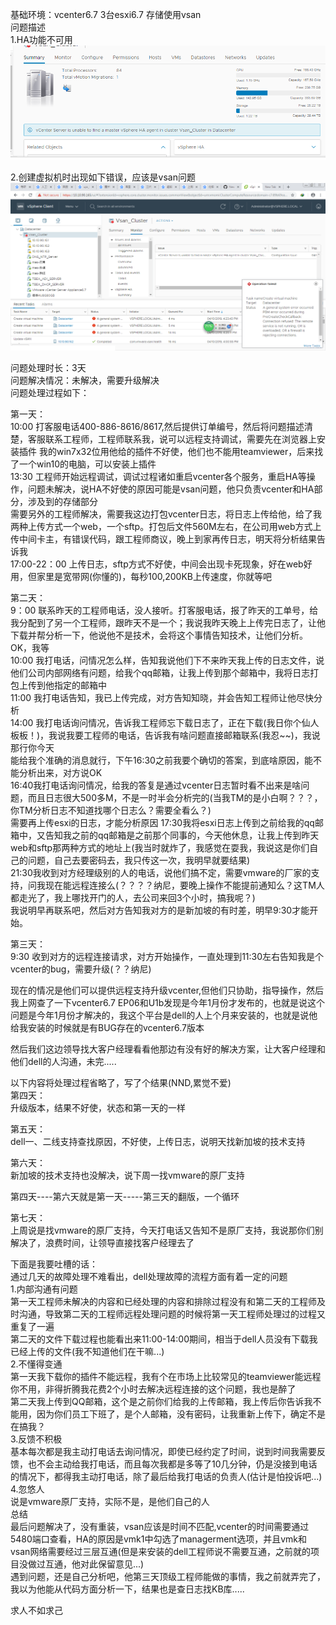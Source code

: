 基础环境：vcenter6.7 3台esxi6.7 存储使用vsan    
问题描述      
1.HA功能不可用  
![](../img/vcenter_dell_service/error0.png)

2.创建虚拟机时出现如下错误，应该是vsan问题    
![](../img/vcenter_dell_service/error1.png)

问题处理时长：3天      
问题解决情况：未解决，需要升级解决      
问题处理过程如下：

第一天：      
10:00  打客服电话400-886-8616/8617,然后提供订单编号，然后将问题描述清楚，客服联系工程师，工程师联系我，说可以远程支持调试，需要先在浏览器上安装插件  我的win7x32位用他给的插件不好使，他们也不能用teamviewer，后来找了一个win10的电脑，可以安装上插件      
13:30  工程师开始远程调试，调试过程诸如重启vcenter各个服务，重启HA等操作，问题未解决，说HA不好使的原因可能是vsan问题，他只负责vcenter和HA部分，涉及到的存储部分      
需要另外的工程师解决，需要我这边打包vcenter日志，将日志上传给他，给了我两种上传方式一个web，一个sftp。打包后文件560M左右，在公司用web方式上传中间卡主，有错误代码，跟工程师商议，晚上到家再传日志，明天将分析结果告诉我    
17:00-22：00  上传日志，sftp方式不好使，中间会出现卡死现象，好在web好用，但家里是宽带网(你懂的)，每秒100,200KB上传速度，你就等吧      

第二天：  
9：00  联系昨天的工程师电话，没人接听。打客服电话，报了昨天的工单号，给我分配到了另一个工程师，跟昨天不是一个；我说我昨天晚上上传完日志了，让他下载并帮分析一下，他说他不是技术，会将这个事情告知技术，让他们分析。OK，我等    
10:00  我打电话，问情况怎么样，告知我说他们下不来昨天我上传的日志文件，说他们公司内部网络有问题，给我个qq邮箱，让我上传到那个邮箱中，我将日志打包上传到他指定的邮箱中      
11:00  我打电话告知，我已上传完成，对方告知知晓，并会告知工程师让他尽快分析    
14:00  我打电话询问情况，告诉我工程师忘下载日志了，正在下载(我日你个仙人板板！)，我说我要工程师的电话，告诉我有啥问题直接邮箱联系(我忍~~)，我说那行你今天  
能给我个准确的消息就行，下午16:30之前我要个确切的答案，到底啥原因，能不能分析出来，对方说OK  
16:40我打电话询问情况，给我的答复是通过vcenter日志暂时看不出来是啥问题，而且日志很大500多M，不是一时半会分析完的(当我TM的是小白啊？？？，你TM分析日志不知道找哪个日志么？需要全看么？)  
需要再上传esxi的日志，才能分析原因
17:30我将esxi日志上传到之前给我的qq邮箱中，又告知我之前的qq邮箱是之前那个同事的，今天他休息，让我上传到昨天web和sftp那两种方式的地址上(我当时就炸了，我感觉在耍我，我说这是你们自己的问题，自己去要密码去，我只传这一次，我明早就要结果)  
21:30我收到对方经理级别的人的电话，说他们搞不定，需要vmware的厂家的支持，问我现在能远程连接么(？？？？纳尼，要晚上操作不能提前通知么？这TM人都走光了，我上哪找开门的人，去公司来回3个小时，搞我呢？)  
我说明早再联系吧，然后对方告知我对方的是新加坡的有时差，明早9:30才能开始。

第三天：    
9:30  收到对方的远程连接请求，对方开始操作，一直处理到11:30左右告知我是个vcenter的bug，需要升级(？？纳尼)    

现在的情况是他们可以提供远程支持升级vcenter,但他们只协助，指导操作，然后我上网查了一下vcenter6.7 EP06和U1b发现是今年1月份才发布的，也就是说这个问题是今年1月份才解决的，我这个平台是dell的人上个月来安装的，也就是说他给我安装的时候就是有BUG存在的vcenter6.7版本      

然后我们这边领导找大客户经理看看他那边有没有好的解决方案，让大客户经理和他们dell的人沟通，未完.....  


以下内容将处理过程省略了，写了个结果(NND,累觉不爱)      
第四天：    
升级版本，结果不好使，状态和第一天的一样    

第五天：    
dell一、二线支持查找原因，不好使，上传日志，说明天找新加坡的技术支持    

第六天：    
新加坡的技术支持也没解决，说下周一找vmware的原厂支持   

第四天----第六天就是第一天-----第三天的翻版，一个循环    

第七天：    
上周说是找vmware的原厂支持，今天打电话又告知不是原厂支持，我说那你们别解决了，浪费时间，让领导直接找客户经理去了    

下面是我要吐槽的话：    
通过几天的故障处理不难看出，dell处理故障的流程方面有着一定的问题    
1.内部沟通有问题      
第一天工程师未解决的内容和已经处理的内容和排除过程没有和第二天的工程师及时沟通，导致第二天的工程师远程处理问题的时候将第一天工程师处理过的过程又重复了一遍      
第二天的文件下载过程也能看出来11:00-14:00期间，相当于dell人员没有下载我已经上传的文件(我不知道他们在干嘛...)    
2.不懂得变通    
第一天我下载你的插件不能远程，我有个在市场上比较常见的teamviewer能远程你不用，非得折腾我花费2个小时去解决远程连接的这个问题，我也是醉了    
第二天我上传到QQ邮箱，这个是之前你们给我的上传邮箱，我上传后你告诉我不能用，因为你们员工下班了，是个人邮箱，没有密码，让我重新上传下，确定不是在搞我？    
3.反馈不积极    
基本每次都是我主动打电话去询问情况，即使已经约定了时间，说到时间我需要反馈，也不会主动给我打电话，而且每次我都是多等了10几分钟，仍是没接到电话的情况下，都得我主动打电话，除了最后给我打电话的负责人(估计是怕投诉吧...)    
4.忽悠人    
说是vmware原厂支持，实际不是，是他们自己的人    
总结    
最后问题解决了，没有重装，vsan应该是时间不匹配,vcenter的时间需要通过5480端口查看，HA的原因是vmk1中勾选了managerment选项，并且vmk和vsan网络需要经过三层互通(但是来安装的dell工程师说不需要互通，之前就的项目没做过互通，他对此保留意见...)  
遇到问题，还是自己分析吧，他第三天顶级工程师能做的事情，我之前就弄完了，我以为他能从代码方面分析一下，结果也是查日志找KB库.....      

求人不如求己      






